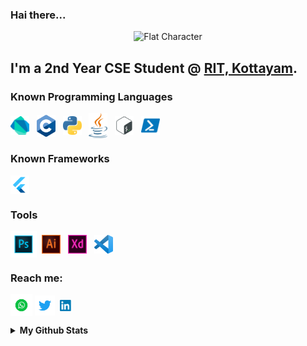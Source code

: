 ### Hai there... 
<!-- <img alt="Waving hand" align="center" src="images/waving.gif" width='30px' /> -->
<center><img alt="Flat Character" src="images/flat.png" height="350"></center>

## I'm a 2nd Year CSE Student @ [RIT, Kottayam](http://www.rit.ac.in/).

### Known Programming Languages
<img alt="Dart" align="center" src="images/dart.png" width='30px' />&nbsp;&nbsp;
<img alt="C" align="center" src="images/c.png" width='30px' />&nbsp;&nbsp;
<img alt="Python" align="center" src="images/python.png" width='30px' />&nbsp;&nbsp;
<img alt="Java" align="center" src="images/java.png" width='30px' />&nbsp;&nbsp;
<img alt="Bash" align="center" src="images/bash.png" width='30px' />&nbsp;&nbsp;
<img alt="Powershell" align="center" src="images/powershell.png" width='30px' />

### Known Frameworks
<img alt="Flutter" align="center" src="images/flutter.png" width='30px' />

### Tools
<img alt="Photoshop" align="center" src="images/photoshop.png" width='42px' />&nbsp;
<img alt="Illustrator" align="center" src="images/illustrator.png" width='30px' />&nbsp;&nbsp;
<img alt="XD" align="center" src="images/xd.svg" width='30px' />&nbsp;&nbsp;
<img alt="VSCode" align="center" src="images/vscode.png" width='30px' />

### Reach me: 
[<img alt="Whatsapp" align="center" src="images/whatsapp.png" width='35px'>][whatsapp]
[<img alt="Twitter" align="center" src="images/twitter.png" width='32px'>][twitter]&nbsp;
[<img alt="LinkedIn" align="center" src="images/linkedin.png" width='20px'>][linkedin]

<details>
<summary><b>My Github Stats</b></summary>
<p alig="center">
<img align="left" alt="Abhishek's Github Stats" src="https://github-readme-stats.vercel.app/api?username=Abhishekkarunakaran&theme=vision-friendly-dark&show_icons=true&hide_border=true&include_all_commits=true&count_private=true&bg_color=0D1117"/>
</p></details>

[whatsapp]: https://wa.me/916238612335/
[linkedin]: https://www.linkedin.com/in/abhishek-k-k-a1038b191/
[twitter]: https://twitter.com/Abhishek__K_K

